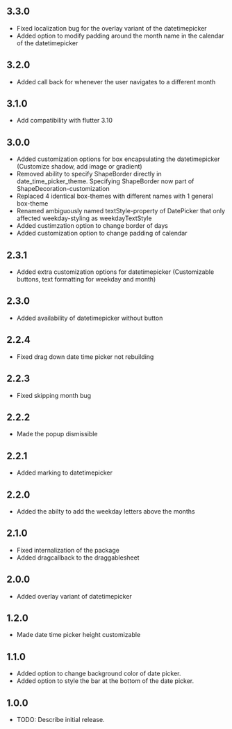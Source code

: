 ## 3.3.0

- Fixed localization bug for the overlay variant of the datetimepicker
- Added option to modify padding around the month name in the calendar of the datetimepicker

## 3.2.0

- Added call back for whenever the user navigates to a different month

## 3.1.0

- Add compatibility with flutter 3.10

## 3.0.0

- Added customization options for box encapsulating the datetimepicker (Customize shadow, add image or gradient)
- Removed ability to specify ShapeBorder directly in date_time_picker_theme. Specifying ShapeBorder now part of ShapeDecoration-customization
- Replaced 4 identical box-themes with different names with 1 general box-theme
- Renamed ambiguously named textStyle-property of DatePicker that only affected weekday-styling as weekdayTextStyle
- Added custimzation option to change border of days
- Added customization option to change padding of calendar
 
## 2.3.1

- Added extra customization options for datetimepicker (Customizable buttons, text formatting for weekday and month)

## 2.3.0

- Added availability of datetimepicker without button

## 2.2.4

- Fixed drag down date time picker not rebuilding


## 2.2.3

- Fixed skipping month bug

## 2.2.2

- Made the popup dismissible

## 2.2.1

- Added marking to datetimepicker

## 2.2.0

- Added the abilty to add the weekday letters above the months

## 2.1.0

- Fixed internalization of the package
- Added dragcallback to the draggablesheet

## 2.0.0

- Added overlay variant of datetimepicker

## 1.2.0

- Made date time picker height customizable

## 1.1.0

- Added option to change background color of date picker.
- Added option to style the bar at the bottom of the date picker.

## 1.0.0

- TODO: Describe initial release.
